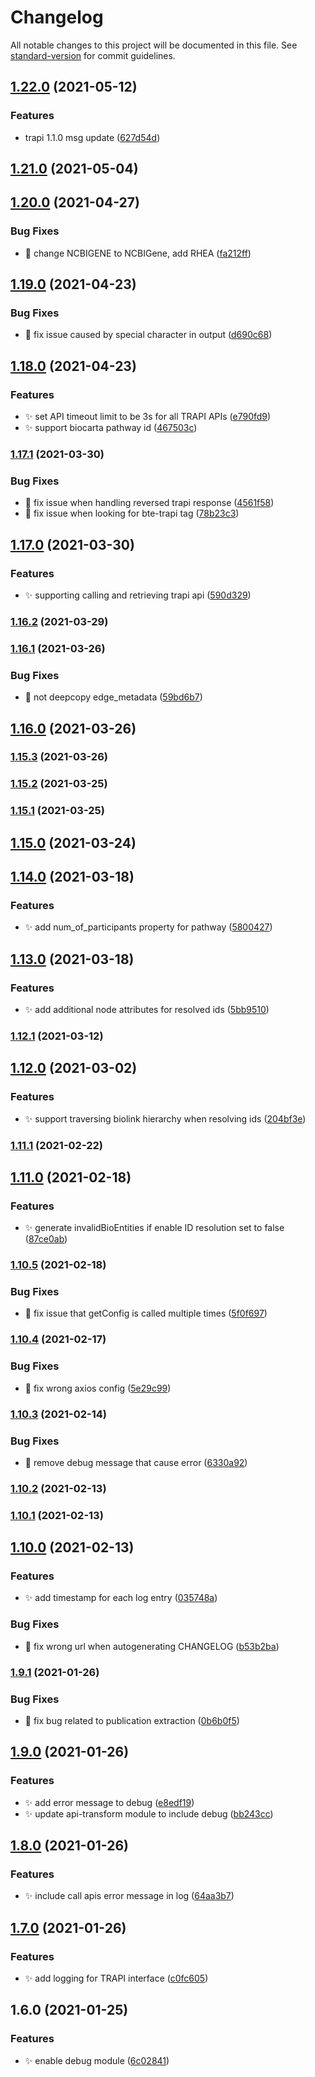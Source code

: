 # Changelog

All notable changes to this project will be documented in this file. See [standard-version](https://github.com/conventional-changelog/standard-version) for commit guidelines.

## [1.22.0](https://github.com/kevinxin90/call-apis.js/compare/v1.21.0...v1.22.0) (2021-05-12)


### Features

* trapi 1.1.0 msg update ([627d54d](https://github.com/kevinxin90/call-apis.js/commit/627d54d469ff8c353a2749a71c6fd9dc2dade33f))

## [1.21.0](https://github.com/kevinxin90/call-apis.js/compare/v1.20.0...v1.21.0) (2021-05-04)

## [1.20.0](https://github.com/kevinxin90/call-apis.js/compare/v1.19.0...v1.20.0) (2021-04-27)


### Bug Fixes

* :bug: change NCBIGENE to NCBIGene, add RHEA ([fa212ff](https://github.com/kevinxin90/call-apis.js/commit/fa212ff5d8bebc1cc1a338f02c83fa98e1afa461))

## [1.19.0](https://github.com/kevinxin90/call-apis.js/compare/v1.18.0...v1.19.0) (2021-04-23)


### Bug Fixes

* :bug: fix issue caused by special character in output ([d690c68](https://github.com/kevinxin90/call-apis.js/commit/d690c68c47e7c64f502765483e59ce9f33ecf1cb))

## [1.18.0](https://github.com/kevinxin90/call-apis.js/compare/v1.17.1...v1.18.0) (2021-04-23)


### Features

* :sparkles: set API timeout limit to be 3s for all TRAPI APIs ([e790fd9](https://github.com/kevinxin90/call-apis.js/commit/e790fd9a256f5a31d3de7276b1675df755479241))
* :sparkles: support biocarta pathway id ([467503c](https://github.com/kevinxin90/call-apis.js/commit/467503cf6d938dd3e9cd3977b6f56efeefe8e345))

### [1.17.1](https://github.com/kevinxin90/call-apis.js/compare/v1.17.0...v1.17.1) (2021-03-30)


### Bug Fixes

* :bug: fix issue when handling reversed trapi response ([4561f58](https://github.com/kevinxin90/call-apis.js/commit/4561f58cf5bc0833c10517a1c6d40ca997bf5ef6))
* :bug: fix issue when looking for bte-trapi tag ([78b23c3](https://github.com/kevinxin90/call-apis.js/commit/78b23c3d24c3dee7161d462a97f682705db0fc2f))

## [1.17.0](https://github.com/kevinxin90/call-apis.js/compare/v1.16.2...v1.17.0) (2021-03-30)


### Features

* :sparkles: supporting calling and retrieving trapi api ([590d329](https://github.com/kevinxin90/call-apis.js/commit/590d3294d0be6eb8698ab0c709ca6f84ce5c7b16))

### [1.16.2](https://github.com/kevinxin90/call-apis.js/compare/v1.16.1...v1.16.2) (2021-03-29)

### [1.16.1](https://github.com/kevinxin90/call-apis.js/compare/v1.16.0...v1.16.1) (2021-03-26)


### Bug Fixes

* :bug: not deepcopy edge_metadata ([59bd6b7](https://github.com/kevinxin90/call-apis.js/commit/59bd6b77b6787df3fcac8f9c70d2c5578e2de51a))

## [1.16.0](https://github.com/kevinxin90/call-apis.js/compare/v1.15.3...v1.16.0) (2021-03-26)

### [1.15.3](https://github.com/kevinxin90/call-apis.js/compare/v1.15.2...v1.15.3) (2021-03-26)

### [1.15.2](https://github.com/kevinxin90/call-apis.js/compare/v1.15.1...v1.15.2) (2021-03-25)

### [1.15.1](https://github.com/kevinxin90/call-apis.js/compare/v1.15.0...v1.15.1) (2021-03-25)

## [1.15.0](https://github.com/kevinxin90/call-apis.js/compare/v1.14.0...v1.15.0) (2021-03-24)

## [1.14.0](https://github.com/kevinxin90/call-apis.js/compare/v1.13.0...v1.14.0) (2021-03-18)


### Features

* :sparkles: add num_of_participants property for pathway ([5800427](https://github.com/kevinxin90/call-apis.js/commit/580042787b6623528784cabe973d7082b2080862))

## [1.13.0](https://github.com/kevinxin90/call-apis.js/compare/v1.12.1...v1.13.0) (2021-03-18)


### Features

* :sparkles: add additional node attributes for resolved ids ([5bb9510](https://github.com/kevinxin90/call-apis.js/commit/5bb9510fa41e62dba0a210ee6a65dd34c8a51a5d))

### [1.12.1](https://github.com/kevinxin90/call-apis.js/compare/v1.12.0...v1.12.1) (2021-03-12)

## [1.12.0](https://github.com/kevinxin90/call-apis.js/compare/v1.11.1...v1.12.0) (2021-03-02)


### Features

* :sparkles: support traversing biolink hierarchy when resolving ids ([204bf3e](https://github.com/kevinxin90/call-apis.js/commit/204bf3e7489282935397e6261b58bacfc39afd70))

### [1.11.1](https://github.com/kevinxin90/call-apis.js/compare/v1.11.0...v1.11.1) (2021-02-22)

## [1.11.0](https://github.com/kevinxin90/call-apis.js/compare/v1.10.5...v1.11.0) (2021-02-18)


### Features

* :sparkles: generate invalidBioEntities if enable ID resolution set to false ([87ce0ab](https://github.com/kevinxin90/call-apis.js/commit/87ce0ab634a5ea75785c5a4b5b038233150fda3a))

### [1.10.5](https://github.com/kevinxin90/call-apis.js/compare/v1.10.4...v1.10.5) (2021-02-18)


### Bug Fixes

* :bug: fix issue that getConfig is called multiple times ([5f0f697](https://github.com/kevinxin90/call-apis.js/commit/5f0f697f17c3b367ef6905ea00eb81ad1c99e340))

### [1.10.4](https://github.com/kevinxin90/call-apis.js/compare/v1.10.3...v1.10.4) (2021-02-17)


### Bug Fixes

* :bug: fix wrong axios config ([5e29c99](https://github.com/kevinxin90/call-apis.js/commit/5e29c99114accb4c399d873d1b52965c6051668f))

### [1.10.3](https://github.com/kevinxin90/call-apis.js/compare/v1.10.2...v1.10.3) (2021-02-14)


### Bug Fixes

* :bug: remove debug message that cause error ([6330a92](https://github.com/kevinxin90/call-apis.js/commit/6330a92f2a441a933ecdc0a1bf609aca40c22826))

### [1.10.2](https://github.com/kevinxin90/call-apis.js/compare/v1.10.1...v1.10.2) (2021-02-13)

### [1.10.1](https://github.com/kevinxin90/call-apis.js/compare/v1.10.0...v1.10.1) (2021-02-13)

## [1.10.0](https://github.com/kevinxin90/call-apis.js/compare/v1.9.1...v1.10.0) (2021-02-13)


### Features

* :sparkles: add timestamp for each log entry ([035748a](https://github.com/kevinxin90/call-apis.js/commit/035748a514da4e93f837753694509306d17419a4))


### Bug Fixes

* :bug: fix wrong url when autogenerating CHANGELOG ([b53b2ba](https://github.com/kevinxin90/call-apis.js/commit/b53b2ba63dd69eb30ddbf040ad1d915df18ec0f4))

### [1.9.1](https://github.com/kevinxin90/call-apis.js/compare/v1.9.0...v1.9.1) (2021-01-26)


### Bug Fixes

* :bug: fix bug related to publication extraction ([0b6b0f5](https://github.com/kevinxin90/call-apis.js/commits/0b6b0f5ab0981157b7837d9d602d3253be7a817b))

## [1.9.0](https://github.com/kevinxin90/call-apis.js/compare/v1.8.0...v1.9.0) (2021-01-26)


### Features

* :sparkles: add error message to debug ([e8edf19](https://github.com/kevinxin90/call-apis.js/commits/e8edf192425af0c293687891da98fdd5d282e2bd))
* :sparkles: update api-transform module to include debug ([bb243cc](https://github.com/kevinxin90/call-apis.js/commits/bb243cc6d21055575933e2828c35c3b4d01a464c))

## [1.8.0](https://github.com/kevinxin90/call-apis.js/compare/v1.7.0...v1.8.0) (2021-01-26)


### Features

* :sparkles: include call apis error message in log ([64aa3b7](https://github.com/kevinxin90/call-apis.js/commits/64aa3b735b98815fc63a92bcf330815c2da6f555))

## [1.7.0](https://github.com/kevinxin90/call-apis.js/compare/v1.6.0...v1.7.0) (2021-01-26)


### Features

* :sparkles: add logging for TRAPI interface ([c0fc605](https://github.com/kevinxin90/call-apis.js/commits/c0fc605a01fc4fdb232154a9f8900e1898b9c392))

## 1.6.0 (2021-01-25)


### Features

* :sparkles: enable debug module ([6c02841](https://github.com/kevinxin90/call-apis.js/commits/6c02841ccee287dadcf0d17354a38de3d065c37a))
